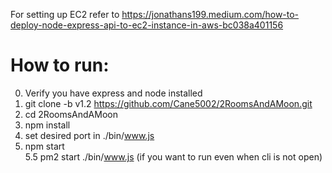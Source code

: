 For setting up EC2 refer to https://jonathans199.medium.com/how-to-deploy-node-express-api-to-ec2-instance-in-aws-bc038a401156
# How to run:
0. Verify you have express and node installed
1. git clone -b v1.2 https://github.com/Cane5002/2RoomsAndAMoon.git
2. cd 2RoomsAndAMoon
3. npm install
4. set desired port in ./bin/www.js
5. npm start <br>
5.5 pm2 start ./bin/www.js (if you want to run even when cli is not open)
